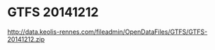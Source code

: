GTFS 20141212
=============
http://data.keolis-rennes.com/fileadmin/OpenDataFiles/GTFS/GTFS-20141212.zip
